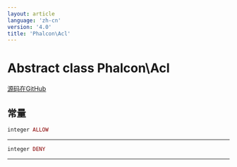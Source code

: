 ```yaml
---
layout: article
language: 'zh-cn'
version: '4.0'
title: 'Phalcon\Acl'
---
```


# Abstract class **Phalcon\Acl**

<a href="https://github.com/phalcon/cphalcon/tree/v4.0.0/phalcon/acl.zep" class="btn btn-default btn-sm">源码在GitHub</a>

## 常量

```php
integer ALLOW
```

* * *

```php
integer DENY
```

* * *